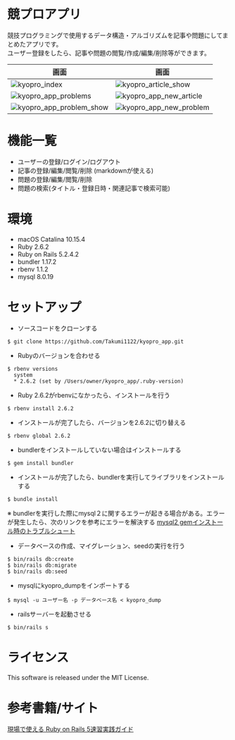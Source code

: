 # 競プロアプリ
競技プログラミングで使用するデータ構造・アルゴリズムを記事や問題にしてまとめたアプリです。  
ユーザー登録をしたら、記事や問題の閲覧/作成/編集/削除等ができます。  
  
  
|画面|画面|
|---|---|
|![kyopro_index](https://user-images.githubusercontent.com/42643926/81492652-8b89b000-92d4-11ea-8339-5476d3f1e66a.png)|![kyopro_article_show](https://user-images.githubusercontent.com/42643926/81492662-a0feda00-92d4-11ea-8bbc-fd2053f530a1.png)|
|![kyopro_app_problems](https://user-images.githubusercontent.com/42643926/81492664-a4926100-92d4-11ea-9a58-00535027add8.png)|![kyopro_app_new_article](https://user-images.githubusercontent.com/42643926/81492667-a9571500-92d4-11ea-871b-da6e2b11bc10.png)|
|![kyopro_app_problem_show](https://user-images.githubusercontent.com/42643926/81492680-c1c72f80-92d4-11ea-84e9-aa6007e1a01a.png)|![kyopro_app_new_problem](https://user-images.githubusercontent.com/42643926/81492681-c4298980-92d4-11ea-8562-a6f1532e8987.png)|
# 機能一覧
- ユーザーの登録/ログイン/ログアウト
- 記事の登録/編集/閲覧/削除 (markdownが使える)
- 問題の登録/編集/閲覧/削除
- 問題の検索(タイトル・登録日時・関連記事で検索可能)

# 環境
- macOS Catalina 10.15.4
- Ruby 2.6.2
- Ruby on Rails 5.2.4.2
- bundler 1.17.2
- rbenv 1.1.2
- mysql 8.0.19

# セットアップ
- ソースコードをクローンする
````
$ git clone https://github.com/Takumi1122/kyopro_app.git
````
- Rubyのバージョンを合わせる
````
$ rbenv versions
  system
  * 2.6.2 (set by /Users/owner/kyopro_app/.ruby-version)
````
- Ruby 2.6.2がrbenvになかったら、インストールを行う
````
$ rbenv install 2.6.2
````
- インストールが完了したら、バージョンを2.6.2に切り替える
````
$ rbenv global 2.6.2
````
- bundlerをインストールしていない場合はインストールする
````
$ gem install bundler
````
- インストールが完了したら、bundlerを実行してライブラリをインストールする
````
$ bundle install
````
※ bundlerを実行した際にmysql２に関するエラーが起きる場合がある。エラーが発生したら、次のリンクを参考にエラーを解決する
[mysql2 gemインストール時のトラブルシュート](https://qiita.com/HrsUed/items/ca2e0aee6a2402571cf6)

- データベースの作成、マイグレーション、seedの実行を行う
````
$ bin/rails db:create
$ bin/rails db:migrate
$ bin/rails db:seed
````
- mysqlにkyopro_dumpをインポートする
````
$ mysql -u ユーザー名 -p データベース名 < kyopro_dump
````
- railsサーバーを起動させる
````
$ bin/rails s
````

# ライセンス
This software is released under the MIT License.

# 参考書籍/サイト
[現場で使える Ruby on Rails 5速習実践ガイド](https://book.mynavi.jp/ec/products/detail/id=93905)
